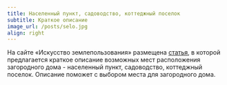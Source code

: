 ```yaml
---
title: Населенный пункт, садоводство, коттеджный поселок
subtitle: Краткое описание
image_url: /posts/selo.jpg    
align: right
---
```


На сайте «Искусство землепользования» размещена [статья](https://kadinfo.ru/articles/2024-07-09-poselenie/), в которой предлагается краткое описание возможных мест расположения загородного дома - населенный пункт, садоводство, коттеджный поселок.  Описание поможет с выбором места для загородного дома.

